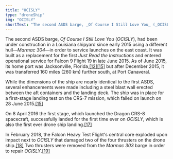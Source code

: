 ```yaml
---
title: "OCISLY"
type: "droneShip"
img: "OCISLY"
shortText: "The second ASDS barge, _Of Course I Still Love You_ (_OCISLY_), had been under construction in..."
---
```


The second ASDS barge, _Of Course I Still Love You_ (_OCISLY_), had been under construction in a Louisiana shipyard since early 2015 using a different hull—_Marmac 304_—in order to service launches on the east coast. It was built as a replacement for the first _Just Read the Instructions_ and entered operational service for Falcon 9 Flight 19 in late June 2015. As of June 2015, its home port was Jacksonville, Florida,[[12]](https://en.wikipedia.org/wiki/Autonomous_spaceport_drone_ship#cite_note-musk20150123-12)[[15]](https://en.wikipedia.org/wiki/Autonomous_spaceport_drone_ship#cite_note-nsf20150618-15) but after December 2015, it was transferred 160 miles (260 km) further south, at Port Canaveral.

While the dimensions of the ship are nearly identical to the first ASDS, several enhancements were made including a steel blast wall erected between the aft containers and the landing deck. The ship was in place for a first-stage landing test on the CRS-7 mission, which failed on launch on 28 June 2015.[[15]](https://en.wikipedia.org/wiki/Autonomous_spaceport_drone_ship#cite_note-nsf20150618-15)

On 8 April 2016 the first stage, which launched the Dragon CRS-8 spacecraft, successfully landed for the first time ever on _OCISLY_, which is also the first ever drone ship landing.[[17]](https://en.wikipedia.org/wiki/Autonomous_spaceport_drone_ship#cite_note-17)

In February 2018, the Falcon Heavy Test Flight's central core exploded upon impact next to _OCISLY_ that damaged two of the four thrusters on the drone ship.[[18]](https://en.wikipedia.org/wiki/Autonomous_spaceport_drone_ship#cite_note-Falcon_Heavy-18) Two thrusters were removed from the _Marmac 303_ barge in order to repair _OCISLY_.[[19]](https://en.wikipedia.org/wiki/Autonomous_spaceport_drone_ship#cite_note-iridium5-19)
